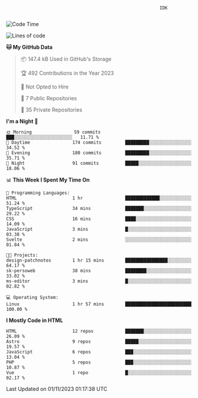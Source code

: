 ```text
                                                          IDK
                                       
```

<!--START_SECTION:waka-->
![Code Time](http://img.shields.io/badge/Code%20Time-86%20hrs%201%20min-blue)

![Lines of code](https://img.shields.io/badge/From%20Hello%20World%20I%27ve%20Written-135.5%20thousand%20lines%20of%20code-blue)

**🐱 My GitHub Data** 

> 📦 147.4 kB Used in GitHub's Storage 
 > 
> 🏆 492 Contributions in the Year 2023
 > 
> 🚫 Not Opted to Hire
 > 
> 📜 7 Public Repositories 
 > 
> 🔑 35 Private Repositories 
 > 
**I'm a Night 🦉** 

```text
🌞 Morning                59 commits          ███░░░░░░░░░░░░░░░░░░░░░░   11.71 % 
🌆 Daytime                174 commits         █████████░░░░░░░░░░░░░░░░   34.52 % 
🌃 Evening                180 commits         █████████░░░░░░░░░░░░░░░░   35.71 % 
🌙 Night                  91 commits          █████░░░░░░░░░░░░░░░░░░░░   18.06 % 
```


📊 **This Week I Spent My Time On** 

```text
💬 Programming Languages: 
HTML                     1 hr                █████████████░░░░░░░░░░░░   51.24 % 
TypeScript               34 mins             ███████░░░░░░░░░░░░░░░░░░   29.22 % 
CSS                      16 mins             ████░░░░░░░░░░░░░░░░░░░░░   14.09 % 
JavaScript               3 mins              █░░░░░░░░░░░░░░░░░░░░░░░░   03.38 % 
Svelte                   2 mins              ░░░░░░░░░░░░░░░░░░░░░░░░░   01.84 % 

🐱‍💻 Projects: 
design-patchnotes        1 hr 15 mins        ████████████████░░░░░░░░░   64.17 % 
sk-persoweb              38 mins             ████████░░░░░░░░░░░░░░░░░   33.02 % 
ms-editor                3 mins              █░░░░░░░░░░░░░░░░░░░░░░░░   02.82 % 

💻 Operating System: 
Linux                    1 hr 57 mins        █████████████████████████   100.00 % 
```

**I Mostly Code in HTML** 

```text
HTML                     12 repos            ███████░░░░░░░░░░░░░░░░░░   26.09 % 
Astro                    9 repos             █████░░░░░░░░░░░░░░░░░░░░   19.57 % 
JavaScript               6 repos             ███░░░░░░░░░░░░░░░░░░░░░░   13.04 % 
PHP                      5 repos             ███░░░░░░░░░░░░░░░░░░░░░░   10.87 % 
Vue                      1 repo              █░░░░░░░░░░░░░░░░░░░░░░░░   02.17 % 
```




 Last Updated on 01/11/2023 01:17:38 UTC
<!--END_SECTION:waka-->
